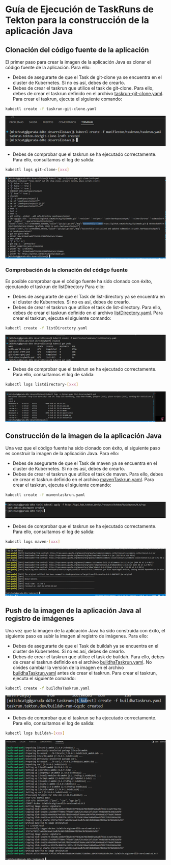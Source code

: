 # Guía de Ejecución de TaskRuns de Tekton para la construcción de la aplicación Java

## Clonación del código fuente de la aplicación
El primer paso para crear la imagen de la aplicación Java es clonar el código fuente de la aplicación. Para ello:
* Debes de asegurarte de que el Task de git-clone ya se encuentra en el cluster de Kubernetes. Si no es así, debes de crearlo.
* Debes de crear el taskrun que utilice el task de git-clone. Para ello, debes de crear el taskrun definido en el archivo [taskrun-git-clone.yaml](taskruns/taskrun-git-clone.yaml). Para crear el taskrun, ejecuta el siguiente comando:

```bash
kubectl create -f taskrun-git-clone.yaml
```
![Git Clone TaskRun Creation](images/GitClonecreateTR.png)

* Debes de comprobar que el taskrun se ha ejecutado correctamente. Para ello, consultamos el log de salida:

```bash
kubectl logs git-clone-[xxx]
```

![Git Clone TaskRun Log](images/GitCloneLogTR.png)

### Comprobación de la clonación del código fuente
Es posible comprobar que el código fuente ha sido clonado con éxito, ejecutando el taskrun de listDirectory
 Para ello:
* Debes de asegurarte de que el Task de list-directory ya se encuentra en el cluster de Kubernetes. Si no es así, debes de crearlo.
* Debes de crear el taskrun que utilice el task de list-directory. Para ello, debes de crear el taskrun definido en el archivo [listDirectory.yaml](taskruns/listDirectory.yaml). Para crear el taskrun, ejecuta el siguiente comando:

```bash
kubectl create -f listDirectory.yaml
```
![List Directory TaskRun Creation](images/ListDirCreateTR.png)

* Debes de comprobar que el taskrun se ha ejecutado correctamente. Para ello, consultamos el log de salida:

```bash
kubectl logs listdirectory-[xxx]
```

![List Directory TaskRun Log](images/ListDirLogTR.png)

## Construcción de la imagen de la aplicación Java
Una vez que el código fuente ha sido clonado con éxito, el siguiente paso es construir la imagen de la aplicación Java. Para ello:
* Debes de asegurarte de que el Task de maven ya se encuentra en el cluster de Kubernetes. Si no es así, debes de crearlo.
* Debes de crear el taskrun que utilice el task de maven. Para ello, debes de crear el taskrun definido en el archivo [mavenTaskrun.yaml](taskruns/mavenTaskrun.yaml). Para crear el taskrun, ejecuta el siguiente comando:

```bash
kubectl create -f maventaskrun.yaml
```
![Maven TaskRun Creation](images/MavenCreateTR.png)

* Debes de comprobar que el taskrun se ha ejecutado correctamente. Para ello, consultamos el log de salida:

```bash
kubectl logs maven-[xxx]
```

![Maven TaskRun Log](images/MavenLogTR.png)

## Push de la imagen de la aplicación Java al registro de imágenes
Una vez que la imagen de la aplicación Java ha sido construida con éxito, el siguiente paso es subir la imagen al registro de imágenes. Para ello:
* Debes de asegurarte de que el Task de buildah ya se encuentra en el cluster de Kubernetes. Si no es así, debes de crearlo.
* Debes de crear el taskrun que utilice el task de buildah. Para ello, debes de crear el taskrun definido en el archivo [buildhaTaskrun.yaml](taskruns/buildhaTaskrun.yaml). No olvides cambiar la versión de la imagen en el archivo [buildhaTaskrun.yaml](taskruns/buildhaTaskrun.yaml) antes de crear el taskrun. Para crear el taskrun, ejecuta el siguiente comando:

```bash
kubectl create -f buildhaTaskrun.yaml
```
![Buildah TaskRun Creation](images/BuildahCreateTR.png)

* Debes de comprobar que el taskrun se ha ejecutado correctamente. Para ello, consultamos el log de salida:

```bash
kubectl logs buildah-[xxx]
```

![Buildah TaskRun Log](images/BuildahLogTR.png)